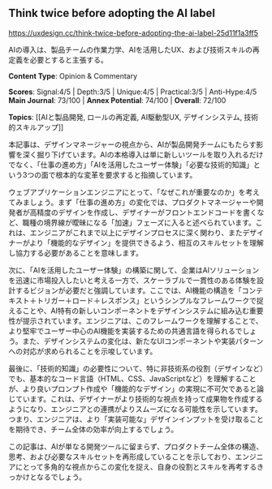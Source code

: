 ## Think twice before adopting the AI label

https://uxdesign.cc/think-twice-before-adopting-the-ai-label-25d11f1a3ff5

AIの導入は、製品チームの作業力学、AIを活用したUX、および技術スキルの再定義を必要とすると主張する。

**Content Type**: Opinion & Commentary

**Scores**: Signal:4/5 | Depth:3/5 | Unique:4/5 | Practical:3/5 | Anti-Hype:4/5
**Main Journal**: 73/100 | **Annex Potential**: 74/100 | **Overall**: 72/100

**Topics**: [[AIと製品開発, ロールの再定義, AI駆動型UX, デザインシステム, 技術的スキルアップ]]

本記事は、デザインマネージャーの視点から、AIが製品開発チームにもたらす影響を深く掘り下げています。AIの本格導入は単に新しいツールを取り入れるだけでなく、「仕事の進め方」「AIを活用したユーザー体験」「必要な技術的知識」という3つの面で根本的な変革を要求すると指摘しています。

ウェブアプリケーションエンジニアにとって、「なぜこれが重要なのか」を考えてみましょう。まず「仕事の進め方」の変化では、プロダクトマネージャーや開発者が高精度のデザインを作成し、デザイナーがフロントエンドコードを書くなど、職種の境界線が曖昧になる「加速」フェーズに入ると述べられています。これは、エンジニアがこれまで以上にデザインプロセスに深く関わり、またデザイナーがより「機能的なデザイン」を提供できるよう、相互のスキルセットを理解し協力する必要があることを意味します。

次に、「AIを活用したユーザー体験」の構築に関して、企業はAIソリューションを迅速に市場投入したいと考える一方で、スケーラブルで一貫性のある体験を設計するビジョンが必要だと強調しています。ここでは、AI機能の構造を「コンテキスト＋トリガー＋ロード＋レスポンス」というシンプルなフレームワークで捉えることや、AI特有の新しいコンポーネントをデザインシステムに組み込む重要性が提示されています。エンジニアは、このフレームワークを理解することで、より堅牢でユーザー中心のAI機能を実装するための共通言語を得られるでしょう。また、デザインシステムの変化は、新たなUIコンポーネントや実装パターンへの対応が求められることを示唆しています。

最後に、「技術的知識」の必要性について、特に非技術系の役割（デザインなど）でも、基本的なコード言語（HTML、CSS、JavaScriptなど）を理解することが、より良いプロンプト作成や「機能的なデザイン」の実現に不可欠であると論じています。これは、デザイナーがより技術的な視点を持って成果物を作成するようになり、エンジニアとの連携がよりスムーズになる可能性を示しています。つまり、エンジニアは、より「実装可能な」デザインインプットを受け取ることを期待でき、チーム全体の効率が向上するでしょう。

この記事は、AIが単なる開発ツールに留まらず、プロダクトチーム全体の構造、思考、および必要なスキルセットを再形成していることを示しており、エンジニアにとって多角的な視点からこの変化を捉え、自身の役割とスキルを再考するきっかけとなるでしょう。